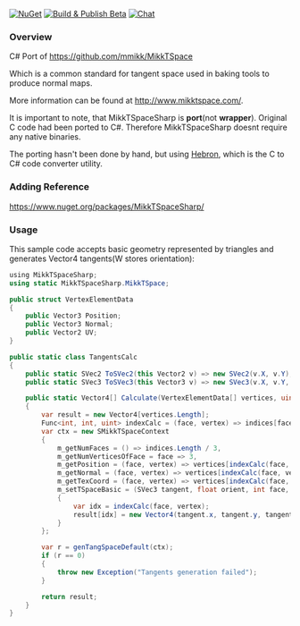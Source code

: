 [![NuGet](https://img.shields.io/nuget/v/MikkTSpaceSharp.svg)](https://www.nuget.org/packages/MikkTSpaceSharp/)
[![Build & Publish Beta](https://github.com/rds1983/MikkTSpaceSharp/actions/workflows/build-and-publish-beta.yml/badge.svg)](https://github.com/rds1983/MikkTSpaceSharp/actions/workflows/build-and-publish-beta.yml)
[![Chat](https://img.shields.io/discord/628186029488340992.svg)](https://discord.gg/ZeHxhCY)

### Overview
C# Port of https://github.com/mmikk/MikkTSpace

Which is a common standard for tangent space used in baking tools to produce normal maps.

More information can be found at http://www.mikktspace.com/.

It is important to note, that MikkTSpaceSharp is **port**(not **wrapper**). Original C code had been ported to C#. Therefore MikkTSpaceSharp doesnt require any native binaries.

The porting hasn't been done by hand, but using [Hebron](https://github.com/rds1983/Hebron), which is the C to C# code converter utility.

### Adding Reference
https://www.nuget.org/packages/MikkTSpaceSharp/

### Usage
This sample code accepts basic geometry represented by triangles and generates Vector4 tangents(W stores orientation):
```c#
﻿using MikkTSpaceSharp;
using static MikkTSpaceSharp.MikkTSpace;

public struct VertexElementData
{
	public Vector3 Position;
	public Vector3 Normal;
	public Vector2 UV;
}

public static class TangentsCalc
{
	public static SVec2 ToSVec2(this Vector2 v) => new SVec2(v.X, v.Y);
	public static SVec3 ToSVec3(this Vector3 v) => new SVec3(v.X, v.Y, v.Z);

	public static Vector4[] Calculate(VertexElementData[] vertices, uint[] indices)
	{
		var result = new Vector4[vertices.Length];
		Func<int, int, uint> indexCalc = (face, vertex) => indices[face * 3 + vertex];
		var ctx = new SMikkTSpaceContext
		{
			m_getNumFaces = () => indices.Length / 3,
			m_getNumVerticesOfFace = face => 3,
			m_getPosition = (face, vertex) => vertices[indexCalc(face, vertex)].Position.ToSVec3(),
			m_getNormal = (face, vertex) => vertices[indexCalc(face, vertex)].Normal.ToSVec3(),
			m_getTexCoord = (face, vertex) => vertices[indexCalc(face, vertex)].UV.ToSVec2(),
			m_setTSpaceBasic = (SVec3 tangent, float orient, int face, int vertex) =>
			{
				var idx = indexCalc(face, vertex);
				result[idx] = new Vector4(tangent.x, tangent.y, tangent.z, orient);
			}
		};

		var r = genTangSpaceDefault(ctx);
		if (r == 0)
		{
			throw new Exception("Tangents generation failed");
		}

		return result;
	}
}
```
